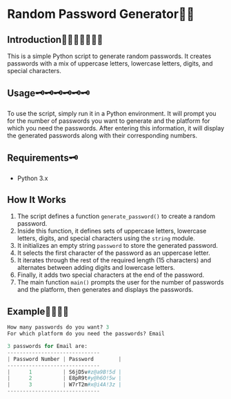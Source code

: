 # Random Password Generator🕵️‍♂️

## Introduction🤔🤔🤔🤔🤔🤔🤔
This is a simple Python script to generate random passwords. It creates passwords with a mix of uppercase letters, lowercase letters, digits, and special characters.

## Usage🗝🗝🗝🗝🗝🗝
To use the script, simply run it in a Python environment. It will prompt you for the number of passwords you want to generate and the platform for which you need the passwords. After entering this information, it will display the generated passwords along with their corresponding numbers.

## Requirements🗝
- Python 3.x

## How It Works
1. The script defines a function `generate_password()` to create a random password.
2. Inside this function, it defines sets of uppercase letters, lowercase letters, digits, and special characters using the `string` module.
3. It initializes an empty string `password` to store the generated password.
4. It selects the first character of the password as an uppercase letter.
5. It iterates through the rest of the required length (15 characters) and alternates between adding digits and lowercase letters.
6. Finally, it adds two special characters at the end of the password.
7. The main function `main()` prompts the user for the number of passwords and the platform, then generates and displays the passwords.

## Example🧐🧐🧐🧐
```python
How many passwords do you want? 3
For which platform do you need the passwords? Email

3 passwords for Email are:
------------------------------
| Password Number | Password        |
------------------------------
|      1          | S6jD5v#z@a9B!5d |
|      2          | E8pR9t#y@h6O!5w |
|      3          | W7rT2m#x@i4A!3z |
------------------------------
